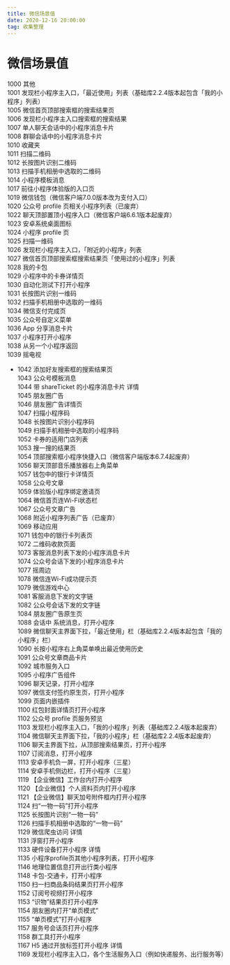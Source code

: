 ```yaml
---
title: 微信场景值
date: 2020-12-16 20:00:00
tag: 收集整理
---
```

# 微信场景值
1000	其他	  
1001	发现栏小程序主入口，「最近使用」列表（基础库2.2.4版本起包含「我的小程序」列表）	  
1005	微信首页顶部搜索框的搜索结果页	 
1006	发现栏小程序主入口搜索框的搜索结果	 
1007	单人聊天会话中的小程序消息卡片	 
1008	群聊会话中的小程序消息卡片	 
1010	收藏夹	 
1011	扫描二维码	 
1012	长按图片识别二维码	 
1013	扫描手机相册中选取的二维码	 
1014	小程序模板消息	 
1017	前往小程序体验版的入口页	 
1019	微信钱包（微信客户端7.0.0版本改为支付入口）	 
1020	公众号 profile 页相关小程序列表（已废弃）	 
1022	聊天顶部置顶小程序入口（微信客户端6.6.1版本起废弃）	  
1023	安卓系统桌面图标	 
1024	小程序 profile 页	 
1025	扫描一维码	 
1026	发现栏小程序主入口，「附近的小程序」列表	 
1027	微信首页顶部搜索框搜索结果页「使用过的小程序」列表	 
1028	我的卡包	 
1029	小程序中的卡券详情页	 
1030	自动化测试下打开小程序	  
1031	长按图片识别一维码	 
1032	扫描手机相册中选取的一维码	 
1034	微信支付完成页	 
1035	公众号自定义菜单	 
1036	App 分享消息卡片	 
1037	小程序打开小程序	 
1038	从另一个小程序返回	 
1039	摇电视	 
- 1042	添加好友搜索框的搜索结果页	 
1043	公众号模板消息	 
1044	带 shareTicket 的小程序消息卡片 详情	 
1045	朋友圈广告	 
1046	朋友圈广告详情页	 
1047	扫描小程序码	 
1048	长按图片识别小程序码	 
1049	扫描手机相册中选取的小程序码	 
1052	卡券的适用门店列表	 
1053	搜一搜的结果页	 
1054	顶部搜索框小程序快捷入口（微信客户端版本6.7.4起废弃）	  
1056	聊天顶部音乐播放器右上角菜单	 
1057	钱包中的银行卡详情页	 
1058	公众号文章	 
1059	体验版小程序绑定邀请页	  
1064	微信首页连Wi-Fi状态栏	 
1067	公众号文章广告	 
1068	附近小程序列表广告（已废弃）	  
1069	移动应用	 
1071	钱包中的银行卡列表页	 
1072	二维码收款页面	 
1073	客服消息列表下发的小程序消息卡片	 
1074	公众号会话下发的小程序消息卡片	 
1077	摇周边	 
1078	微信连Wi-Fi成功提示页	 
1079	微信游戏中心	 
1081	客服消息下发的文字链	 
1082	公众号会话下发的文字链	 
1084	朋友圈广告原生页	 
1088	会话中 系统消息，打开小程序	  
1089	微信聊天主界面下拉，「最近使用」栏（基础库2.2.4版本起包含「我的小程序」栏）	 
1090	长按小程序右上角菜单唤出最近使用历史	 
1091	公众号文章商品卡片	 
1092	城市服务入口	 
1095	小程序广告组件	 
1096	聊天记录，打开小程序	 
1097	微信支付签约原生页，打开小程序	 
1099	页面内嵌插件	  
1100	红包封面详情页打开小程序	 
1102	公众号 profile 页服务预览	 
1103	发现栏小程序主入口，「我的小程序」列表（基础库2.2.4版本起废弃）	  
1104	微信聊天主界面下拉，「我的小程序」栏（基础库2.2.4版本起废弃）	  
1106	聊天主界面下拉，从顶部搜索结果页，打开小程序	  
1107	订阅消息，打开小程序	  
1113	安卓手机负一屏，打开小程序（三星）	  
1114	安卓手机侧边栏，打开小程序（三星）	  
1119	【企业微信】工作台内打开小程序	 
1120	【企业微信】个人资料页内打开小程序	 
1121	【企业微信】聊天加号附件框内打开小程序	 
1124	扫“一物一码”打开小程序	  
1125	长按图片识别“一物一码”	  
1126	扫描手机相册中选取的“一物一码”	  
1129	微信爬虫访问 详情	  
1131	浮窗打开小程序	  
1133	硬件设备打开小程序 详情	  
1135	小程序profile页其他小程序列表，打开小程序	 
1146	地理位置信息打开出行类小程序	 
1148	卡包-交通卡，打开小程序	  
1150	扫一扫商品条码结果页打开小程序	 
1152	订阅号视频打开小程序	 
1153	“识物”结果页打开小程序	 
1154	朋友圈内打开“单页模式”	 
1155	“单页模式”打开小程序	 
1157	服务号会话页打开小程序	 
1158	群工具打开小程序	 
1167	H5 通过开放标签打开小程序 详情	  
1169	发现栏小程序主入口，各个生活服务入口（例如快递服务、出行服务等）	 


